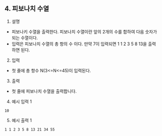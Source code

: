 ## 4. 피보나치 수열
1. 설명
- 피보나키 수열을 출력한다. 피보나치 수열이란 앞의 2개의 수를 합하여 다음 숫자가 되는 수열이다.
- 입력은 피보나치 수열의 총 항의 수 이다. 만약 7이 입력되면 1 1 2 3 5 8 13을 출력하면 된다.

2. 입력

- 첫 줄에 총 항수 N(3<=N<=45)이 입력된다.

3. 출력

- 첫 줄에 피보나치 수열을 출력합니다.

4. 예시 입력 1

```shell
10
```

5. 예시 출력 1

```shell
1 1 2 3 5 8 13 21 34 55
```